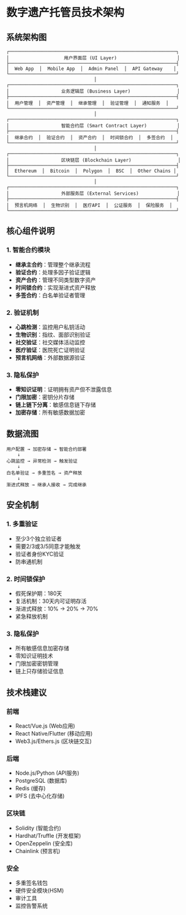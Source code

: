 # 数字遗产托管员技术架构

## 系统架构图

```
┌─────────────────────────────────────────────────────────────┐
│                    用户界面层 (UI Layer)                      │
├─────────────────────────────────────────────────────────────┤
│  Web App  │  Mobile App  │  Admin Panel  │  API Gateway    │
└─────────────────────────────────────────────────────────────┘
                                │
┌─────────────────────────────────────────────────────────────┐
│                   业务逻辑层 (Business Layer)                 │
├─────────────────────────────────────────────────────────────┤
│  用户管理  │  资产管理  │  继承管理  │  验证管理  │  通知服务  │
└─────────────────────────────────────────────────────────────┘
                                │
┌─────────────────────────────────────────────────────────────┐
│                   智能合约层 (Smart Contract Layer)           │
├─────────────────────────────────────────────────────────────┤
│  继承合约  │  验证合约  │  资产合约  │  时间锁合约  │  多签合约  │
└─────────────────────────────────────────────────────────────┘
                                │
┌─────────────────────────────────────────────────────────────┐
│                   区块链层 (Blockchain Layer)                 │
├─────────────────────────────────────────────────────────────┤
│  Ethereum  │  Bitcoin  │  Polygon  │  BSC  │  Other Chains │
└─────────────────────────────────────────────────────────────┘
                                │
┌─────────────────────────────────────────────────────────────┐
│                   外部服务层 (External Services)              │
├─────────────────────────────────────────────────────────────┤
│  预言机网络  │  生物识别  │  医疗API  │  公证服务  │  保险服务  │
└─────────────────────────────────────────────────────────────┘
```

## 核心组件说明

### 1. 智能合约模块
- **继承主合约**：管理整个继承流程
- **验证合约**：处理多因子验证逻辑
- **资产合约**：管理不同类型数字资产
- **时间锁合约**：实现渐进式资产释放
- **多签合约**：白名单验证者管理

### 2. 验证机制
- **心跳检测**：监控用户私钥活动
- **生物识别**：指纹、面部识别验证
- **社交验证**：社交媒体活动监控
- **医疗验证**：医院死亡证明验证
- **预言机网络**：外部数据源验证

### 3. 隐私保护
- **零知识证明**：证明拥有资产但不泄露信息
- **门限加密**：密钥分片存储
- **链上链下分离**：敏感信息链下存储
- **加密存储**：所有敏感数据加密

## 数据流图

```
用户配置 → 加密存储 → 智能合约部署
    ↓
心跳监控 → 异常检测 → 触发验证
    ↓
白名单验证 → 多重签名 → 资产释放
    ↓
渐进式释放 → 继承人接收 → 完成继承
```

## 安全机制

### 1. 多重验证
- 至少3个独立验证者
- 需要2/3或3/5同意才能触发
- 验证者身份KYC验证
- 防串通机制

### 2. 时间锁保护
- 假死保护期：180天
- 复活机制：30天内可证明存活
- 渐进式释放：10% → 20% → 70%
- 紧急释放机制

### 3. 隐私保护
- 所有敏感信息加密存储
- 零知识证明技术
- 门限加密密钥管理
- 链上只存储验证信息

## 技术栈建议

### 前端
- React/Vue.js (Web应用)
- React Native/Flutter (移动应用)
- Web3.js/Ethers.js (区块链交互)

### 后端
- Node.js/Python (API服务)
- PostgreSQL (数据库)
- Redis (缓存)
- IPFS (去中心化存储)

### 区块链
- Solidity (智能合约)
- Hardhat/Truffle (开发框架)
- OpenZeppelin (安全库)
- Chainlink (预言机)

### 安全
- 多重签名钱包
- 硬件安全模块(HSM)
- 审计工具
- 监控告警系统
